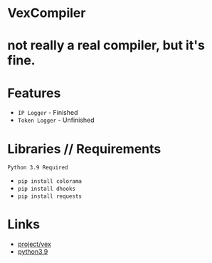 # VexCompiler
not really a real compiler, but it's fine.
==========================================

# Features
- `IP Logger` - Finished
- `Token Logger` - Unfinished

# Libraries // Requirements
```
Python 3.9 Required
```
- `pip install colorama`
- `pip install dhooks`
- `pip install requests`

# Links
- [project/vex](https://discord.gg/YHynjFuH6v)
- [python3.9](https://www.microsoft.com/en-us/p/python-39/9p7qfqmjrfp7?activetab=pivot:overviewtab)
